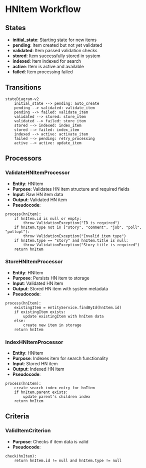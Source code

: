 # HNItem Workflow

## States
- **initial_state**: Starting state for new items
- **pending**: Item created but not yet validated
- **validated**: Item passed validation checks
- **stored**: Item successfully stored in system
- **indexed**: Item indexed for search
- **active**: Item is active and available
- **failed**: Item processing failed

## Transitions

```mermaid
stateDiagram-v2
    initial_state --> pending: auto_create
    pending --> validated: validate_item
    pending --> failed: validate_item
    validated --> stored: store_item
    validated --> failed: store_item
    stored --> indexed: index_item
    stored --> failed: index_item
    indexed --> active: activate_item
    failed --> pending: retry_processing
    active --> active: update_item
```

## Processors

### ValidateHNItemProcessor
- **Entity**: HNItem
- **Purpose**: Validates HN item structure and required fields
- **Input**: Raw HN item data
- **Output**: Validated HN item
- **Pseudocode**:
```
process(hnItem):
    if hnItem.id is null or empty:
        throw ValidationException("ID is required")
    if hnItem.type not in ["story", "comment", "job", "poll", "pollopt"]:
        throw ValidationException("Invalid item type")
    if hnItem.type == "story" and hnItem.title is null:
        throw ValidationException("Story title is required")
    return hnItem
```

### StoreHNItemProcessor
- **Entity**: HNItem
- **Purpose**: Persists HN item to storage
- **Input**: Validated HN item
- **Output**: Stored HN item with system metadata
- **Pseudocode**:
```
process(hnItem):
    existingItem = entityService.findById(hnItem.id)
    if existingItem exists:
        update existingItem with hnItem data
    else:
        create new item in storage
    return hnItem
```

### IndexHNItemProcessor
- **Entity**: HNItem
- **Purpose**: Indexes item for search functionality
- **Input**: Stored HN item
- **Output**: Indexed HN item
- **Pseudocode**:
```
process(hnItem):
    create search index entry for hnItem
    if hnItem.parent exists:
        update parent's children index
    return hnItem
```

## Criteria

### ValidItemCriterion
- **Purpose**: Checks if item data is valid
- **Pseudocode**:
```
check(hnItem):
    return hnItem.id != null and hnItem.type != null
```
